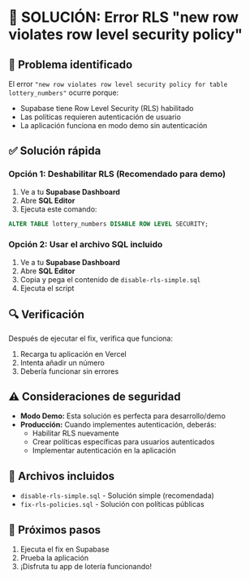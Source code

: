 # 🔧 SOLUCIÓN: Error RLS "new row violates row level security policy"

## 🚨 Problema identificado
El error `"new row violates row level security policy for table lottery_numbers"` ocurre porque:
- Supabase tiene Row Level Security (RLS) habilitado
- Las políticas requieren autenticación de usuario
- La aplicación funciona en modo demo sin autenticación

## ✅ Solución rápida

### Opción 1: Deshabilitar RLS (Recomendado para demo)
1. Ve a tu **Supabase Dashboard**
2. Abre **SQL Editor**
3. Ejecuta este comando:
```sql
ALTER TABLE lottery_numbers DISABLE ROW LEVEL SECURITY;
```

### Opción 2: Usar el archivo SQL incluido
1. Ve a tu **Supabase Dashboard**
2. Abre **SQL Editor**
3. Copia y pega el contenido de `disable-rls-simple.sql`
4. Ejecuta el script

## 🔍 Verificación
Después de ejecutar el fix, verifica que funciona:
1. Recarga tu aplicación en Vercel
2. Intenta añadir un número
3. Debería funcionar sin errores

## ⚠️ Consideraciones de seguridad
- **Modo Demo:** Esta solución es perfecta para desarrollo/demo
- **Producción:** Cuando implementes autenticación, deberás:
  - Habilitar RLS nuevamente
  - Crear políticas específicas para usuarios autenticados
  - Implementar autenticación en la aplicación

## 📁 Archivos incluidos
- `disable-rls-simple.sql` - Solución simple (recomendada)
- `fix-rls-policies.sql` - Solución con políticas públicas

## 🚀 Próximos pasos
1. Ejecuta el fix en Supabase
2. Prueba la aplicación
3. ¡Disfruta tu app de lotería funcionando!


